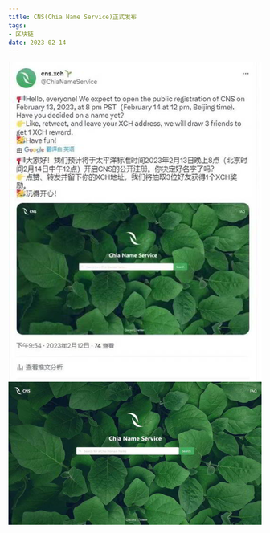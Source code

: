 ```yaml
---
title: CNS(Chia Name Service)正式发布
tags:
- 区块链
date: 2023-02-14
---
```



![](publish-cns/1.jpg)
![](publish-cns/2.jpg)